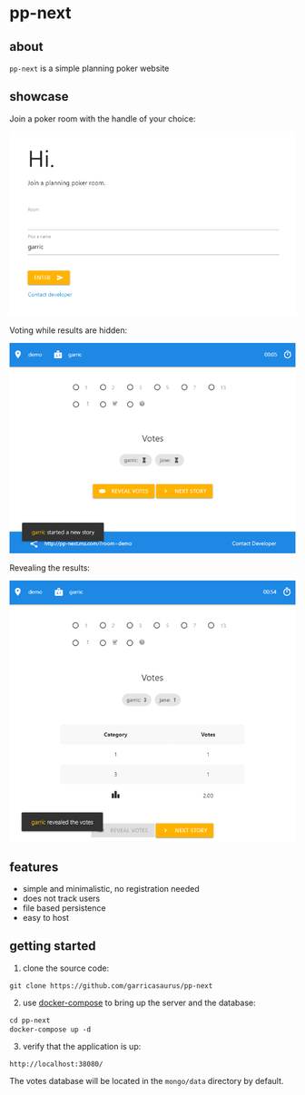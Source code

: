 # pp-next

## about

`pp-next` is a simple planning poker website

## showcase

Join a poker room with the handle of your choice:

![join a poker room](docs/showcase01.png)

Voting while results are hidden:

![voting](docs/showcase02.png)

Revealing the results:

![results](docs/showcase03.png)

## features

   * simple and minimalistic, no registration needed
   * does not track users
   * file based persistence
   * easy to host

## getting started

   1. clone the source code:

   ```
   git clone https://github.com/garricasaurus/pp-next
   ```


   2. use [docker-compose](https://docs.docker.com/compose/) to bring up the server and the database:

   ```
   cd pp-next
   docker-compose up -d
   ```

   3. verify that the application is up:

   ```
   http://localhost:38080/
   ```

The votes database will be located in the `mongo/data` directory by default.